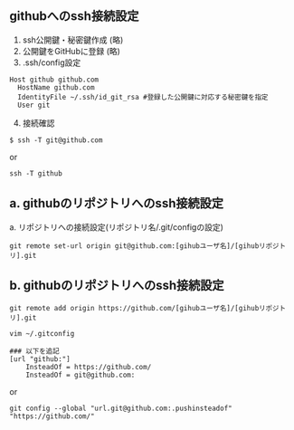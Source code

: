 githubへのssh接続設定
--------

1. ssh公開鍵・秘密鍵作成
    (略)
2. 公開鍵をGitHubに登録
    (略)
3. .ssh/config設定
```
Host github github.com
  HostName github.com
  IdentityFile ~/.ssh/id_git_rsa #登録した公開鍵に対応する秘密鍵を指定
  User git
```
4. 接続確認
```
$ ssh -T git@github.com
```
or
```
ssh -T github
```

a. githubのリポジトリへのssh接続設定
--------

a. リポジトリへの接続設定(リポジトリ名/.git/configの設定)
```
git remote set-url origin git@github.com:[gihubユーザ名]/[gihubリポジトリ].git
```

b. githubのリポジトリへのssh接続設定
--------

```
git remote add origin https://github.com/[gihubユーザ名]/[gihubリポジトリ].git
```

```
vim ~/.gitconfig

### 以下を追記
[url "github:"]
	InsteadOf = https://github.com/
	InsteadOf = git@github.com:
```
 or 
```
git config --global "url.git@github.com:.pushinsteadof" "https://github.com/"
```



